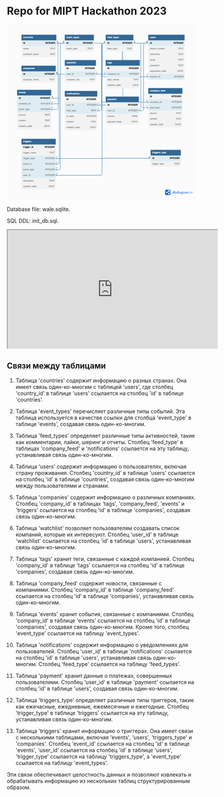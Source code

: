 # Repo for MIPT Hackathon 2023

![Alt text](wale-diagram.png)

Database file: wale.sqlite.

SQL DDL: init_db.sql.

<iframe width="560" height="315" src='https://dbdiagram.io/embed/6489fdb8722eb77494f83f6d'> </iframe>

## Связи между таблицами

1. Таблица 'countries' содержит информацию о разных странах. Она имеет связь один-ко-многим с таблицей 'users', где столбец 'country_id' в таблице 'users' ссылается на столбец 'id' в таблице 'countries'.

2. Таблица 'event_types' перечисляет различные типы событий. Эта таблица используется в качестве ссылки для столбца 'event_type' в таблице 'events', создавая связь один-ко-многим.

3. Таблица 'feed_types' определяет различные типы активностей, такие как комментарии, лайки, шеринг и отчеты. Столбец 'feed_type' в таблицах 'company_feed' и 'notifications' ссылается на эту таблицу, устанавливая связь один-ко-многим.

4. Таблица 'users' содержит информацию о пользователях, включая страну проживания. Столбец 'country_id' в таблице 'users' ссылается на столбец 'id' в таблице 'countries', создавая связь один-ко-многим между пользователями и странами.

5. Таблица 'companies' содержит информацию о различных компаниях. Столбец 'company_id' в таблицах 'tags', 'company_feed', 'events' и 'triggers' ссылается на столбец 'id' в таблице 'companies', создавая связь один-ко-многим.

6. Таблица 'watchlist' позволяет пользователям создавать список компаний, которые их интересуют. Столбец 'user_id' в таблице 'watchlist' ссылается на столбец 'id' в таблице 'users', устанавливая связь один-ко-многим.

7. Таблица 'tags' хранит теги, связанные с каждой компанией. Столбец 'company_id' в таблице 'tags' ссылается на столбец 'id' в таблице 'companies', создавая связь один-ко-многим.

8. Таблица 'company_feed' содержит новости, связанные с компаниями. Столбец 'company_id' в таблице 'company_feed' ссылается на столбец 'id' в таблице 'companies', устанавливая связь один-ко-многим.

9. Таблица 'events' хранит события, связанные с компаниями. Столбец 'company_id' в таблице 'events' ссылается на столбец 'id' в таблице 'companies', создавая связь один-ко-многим. Кроме того, столбец 'event_type' ссылается на таблицу 'event_types'.

10. Таблица 'notifications' содержит информацию о уведомлениях для пользователей. Столбец 'user_id' в таблице 'notifications' ссылается на столбец 'id' в таблице 'users', устанавливая связь один-ко-многим. Столбец 'feed_type' ссылается на таблицу 'feed_types'.

11. Таблица 'payment' хранит данные о платежах, совершенных пользователями. Столбец 'user_id' в таблице 'payment' ссылается на столбец 'id' в таблице 'users', создавая связь один-ко-многим.

12. Таблица 'triggers_type' определяет различные типы триггеров, такие как ежечасные, ежедневные, ежемесячные и ежегодные. Столбец 'trigger_type' в таблице 'triggers' ссылается на эту таблицу, устанавливая связь один-ко-многим.

13. Таблица 'triggers' хранит информацию о триггерах. Она имеет связи с несколькими таблицами, включая 'events', 'users', 'triggers_type' и 'companies'. Столбец 'event_id' ссылается на столбец 'id' в таблице 'events', 'user_id' ссылается на столбец 'id' в таблице 'users', 'trigger_type' ссылается на таблицу 'triggers_type', а 'event_type' ссылается на таблицу 'event_types'.

Эти связи обеспечивают целостность данных и позволяют извлекать и обрабатывать информацию из нескольких таблиц структурированным образом.
